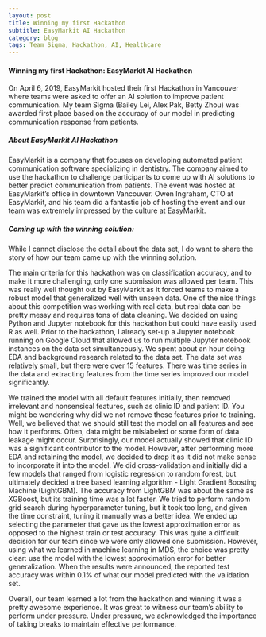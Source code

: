 ```yaml
---
layout: post
title: Winning my first Hackathon
subtitle: EasyMarkit AI Hackathon
category: blog
tags: Team Sigma, Hackathon, AI, Healthcare
---
```


#### Winning my first Hackathon: EasyMarkit AI Hackathon

On April 6, 2019, EasyMarkit hosted their first Hackathon in Vancouver where teams were asked to offer an AI solution to improve patient communication. My team Sigma (Bailey Lei, Alex Pak, Betty Zhou) was awarded first place based on the accuracy of our model in predicting communication response from patients.

##### About EasyMarkit AI Hackathon

EasyMarkit is a company that focuses on developing automated patient communication software specializing in dentistry. The company aimed to use the hackathon to challenge participants to come up with AI solutions to better predict communication from patients. The event was hosted at EasyMarkit’s office in downtown Vancouver. Owen Ingraham, CTO at EasyMarkit, and his team did a fantastic job of hosting the event and our team was extremely impressed by the culture at EasyMarkit.

##### Coming up with the winning solution:

While I cannot disclose the detail about the data set, I do want to share the story of how our team came up with the winning solution.

The main criteria for this hackathon was on classification accuracy, and to make it more challenging, only one submission was allowed per team. This was really well thought out by EasyMarkit as it forced teams to make a robust model that generalized well with unseen data. One of the nice things about this competition was working with real data, but real data can be pretty messy and requires tons of data cleaning. We decided on using Python and Jupyter notebook for this hackathon but could have easily used R as well. Prior to the hackathon, I already set-up a Jupyter notebook running on Google Cloud that allowed us to run multiple Jupyter notebook instances on the data set simultaneously. We spent about an hour doing EDA and background research related to the data set. The data set was relatively small, but there were over 15 features. There was time series in the data and extracting features from the time series improved our model significantly.

We trained the model with all default features initially, then removed irrelevant and nonsensical features, such as clinic ID and patient ID. You might be wondering why did we not remove these features prior to training. Well, we believed that we should still test the model on all features and see how it performs. Often, data might be mislabeled or some form of data leakage might occur. Surprisingly, our model actually showed that clinic ID was a significant contributor to the model. However, after performing more EDA and retaining the model, we decided to drop it as it did not make sense to incorporate it into the model. We did cross-validation and initially did a few models that ranged from logistic regression to random forest, but ultimately decided a tree based learning algorithm - Light Gradient Boosting Machine (LightGBM). The accuracy from LightGBM was about the same as XGBoost, but its training time was a lot faster. We tried to perform random grid search during hyperparameter tuning, but it took too long, and given the time constraint, tuning it manually was a better idea. We ended up selecting the parameter that gave us the lowest approximation error as opposed to the highest train or test accuracy. This was quite a difficult decision for our team since we were only allowed one submission. However, using what we learned in machine learning in MDS, the choice was pretty clear: use the model with the lowest approximation error for better generalization. When the results were announced, the reported test accuracy was within 0.1% of what our model predicted with the validation set.

Overall, our team learned a lot from the hackathon and winning it was a pretty awesome experience. It was great to witness our team’s ability to perform under pressure. Under pressure, we acknowledged the importance of taking breaks to maintain effective performance.
